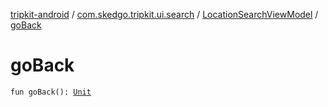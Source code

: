 [tripkit-android](../../index.md) / [com.skedgo.tripkit.ui.search](../index.md) / [LocationSearchViewModel](index.md) / [goBack](./go-back.md)

# goBack

`fun goBack(): `[`Unit`](https://kotlinlang.org/api/latest/jvm/stdlib/kotlin/-unit/index.html)